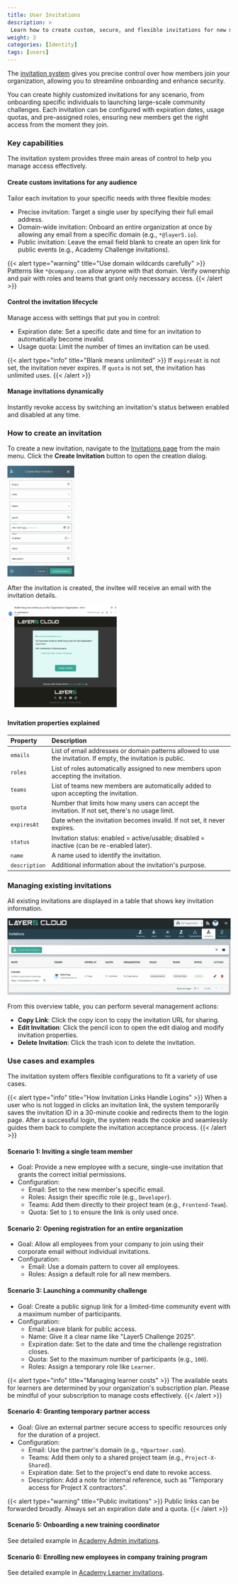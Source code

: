 ```yaml
---
title: User Invitations
description: >
 Learn how to create custom, secure, and flexible invitations for new members.
weight: 3
categories: [Identity]
tags: [users]
---
```


The [invitation system](https://cloud.layer5.io/identity/invitations) gives you precise control over how members join your organization, allowing you to streamline onboarding and enhance security.

You can create highly customized invitations for any scenario, from onboarding specific individuals to launching large-scale community challenges. Each invitation can be configured with expiration dates, usage quotas, and pre-assigned roles, ensuring new members get the right access from the moment they join.

### Key capabilities

The invitation system provides three main areas of control to help you manage access effectively.

#### Create custom invitations for any audience
Tailor each invitation to your specific needs with three flexible modes:
- Precise invitation: Target a single user by specifying their full email address.
- Domain-wide invitation: Onboard an entire organization at once by allowing any email from a specific domain (e.g., `*@layer5.io`).
- Public invitation: Leave the email field blank to create an open link for public events (e.g., Academy Challenge invitations).

{{< alert type="warning" title="Use domain wildcards carefully" >}}
Patterns like `*@company.com` allow anyone with that domain. Verify ownership and pair with roles and teams that grant only necessary access.
{{< /alert >}}

#### Control the invitation lifecycle
Manage access with settings that put you in control:
- Expiration date: Set a specific date and time for an invitation to automatically become invalid.
- Usage quota: Limit the number of times an invitation can be used.

{{< alert type="info" title="Blank means unlimited" >}}
If `expiresAt` is not set, the invitation never expires. If `quota` is not set, the invitation has unlimited uses.
{{< /alert >}}

#### Manage invitations dynamically
Instantly revoke access by switching an invitation's status between enabled and disabled at any time.

### How to create an invitation

To create a new invitation, navigate to the [Invitations page](https://cloud.layer5.io/identity/invitations) from the main menu. Click the **Create Invitation** button to open the creation dialog.

<img src="./images/create-invitation.png" alt="Create Invitation Dialog" style="width:30%; height:auto;" />

After the invitation is created, the invitee will receive an email with the invitation details.

<img src="./images/invitation-email.png" alt="Invitation Email" style="width:50%; height:auto;" />


#### Invitation properties explained

| Property | Description |
| :--- |  :--- |
| `emails` | List of email addresses or domain patterns allowed to use the invitation. If empty, the invitation is public. |
| `roles` | List of roles automatically assigned to new members upon accepting the invitation. |
| `teams` | List of teams new members are automatically added to upon accepting the invitation. |
| `quota` | Number that limits how many users can accept the invitation. If not set, there's no usage limit. |
| `expiresAt` | Date when the invitation becomes invalid. If not set, it never expires. |
| `status` | Invitation status: enabled = active/usable; disabled = inactive (can be re-enabled later). |
| `name` | A name used to identify the invitation. |
| `description` | Additional information about the invitation's purpose. |

### Managing existing invitations

All existing invitations are displayed in a table that shows key invitation information.

![Invitations Overview Table ](./images/overview.png)

From this overview table, you can perform several management actions:

* **Copy Link**: Click the copy icon to copy the invitation URL for sharing.
* **Edit Invitation**: Click the pencil icon to open the edit dialog and modify invitation properties.
* **Delete Invitation**: Click the trash icon to delete the invitation.

### Use cases and examples

The invitation system offers flexible configurations to fit a variety of use cases.

{{< alert type="info" title="How Invitation Links Handle Logins" >}}
When a user who is not logged in clicks an invitation link, the system temporarily saves the invitation ID in a 30-minute cookie and redirects them to the login page. After a successful login, the system reads the cookie and seamlessly guides them back to complete the invitation acceptance process.
{{< /alert >}}

#### Scenario 1: Inviting a single team member

- Goal: Provide a new employee with a secure, single-use invitation that grants the correct initial permissions.
- Configuration:
  - Email: Set to the new member's specific email.
  - Roles: Assign their specific role (e.g., `Developer`).
  - Teams: Add them directly to their project team (e.g., `Frontend-Team`).
  - Quota: Set to `1` to ensure the link is only used once.

#### Scenario 2: Opening registration for an entire organization

- Goal: Allow all employees from your company to join using their corporate email without individual invitations.
- Configuration:
  - Email: Use a domain pattern to cover all employees.
  - Roles: Assign a default role for all new members.

#### Scenario 3: Launching a community challenge

- Goal: Create a public signup link for a limited-time community event with a maximum number of participants.
- Configuration:
  - Email: Leave blank for public access.
  - Name: Give it a clear name like "Layer5 Challenge 2025".
  - Expiration date: Set to the date and time the challenge registration closes.
  - Quota: Set to the maximum number of participants (e.g., `100`).
  - Roles: Assign a temporary role like `Learner`.

{{< alert type="info" title="Managing learner costs" >}}
The available seats for learners are determined by your organization's subscription plan. Please be mindful of your subscription to manage costs effectively.
{{< /alert >}}

#### Scenario 4: Granting temporary partner access

- Goal: Give an external partner secure access to specific resources only for the duration of a project.
- Configuration:
  - Email: Use the partner's domain (e.g., `*@partner.com`).
  - Teams: Add them only to a shared project team (e.g., `Project-X-Shared`).
  - Expiration date: Set to the project's end date to revoke access.
  - Description: Add a note for internal reference, such as "Temporary access for Project X contractors".

{{< alert type="warning" title="Public invitations" >}}
Public links can be forwarded broadly. Always set an expiration date and a quota.
{{< /alert >}}

#### Scenario 5: Onboarding a new training coordinator

See detailed example in [Academy Admin invitations](../../../academy/using-the-academy/#academy-admin).

#### Scenario 6: Enrolling new employees in company training program

See detailed example in [Academy Learner invitations](../../../academy/using-the-academy/#academy-learner).